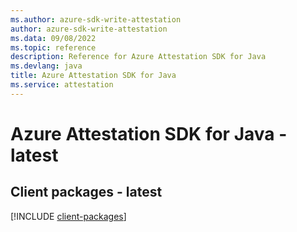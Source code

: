 ```yaml
---
ms.author: azure-sdk-write-attestation
author: azure-sdk-write-attestation
ms.data: 09/08/2022
ms.topic: reference
description: Reference for Azure Attestation SDK for Java
ms.devlang: java
title: Azure Attestation SDK for Java
ms.service: attestation
---
```

# Azure Attestation SDK for Java - latest

## Client packages - latest
[!INCLUDE [client-packages](attestation-client-index.md)]
